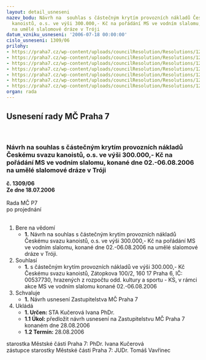 ```yaml
---
layout: detail_usneseni
nazev_bodu: Návrh na  souhlas s částečným krytím provozních nákladů Českému svazu
  kanoistů, o.s. ve výši 300.000,- Kč na pořádání MS ve vodním slalomu, konané dne  02.-06.08.2006
  na umělé slalomové dráze v Tróji
datum_vzniku_usneseni: '2006-07-18 00:00:00'
cislo_usneseni: 1309/06
prilohy:
- https://praha7.cz/wp-content/uploads/councilResolution/Resolutions/12379/39-z%c3%a1pis_ze_4._jedn%c3%a1n%c3%ad_sk_konan%c3%a9_05.04.2006.doc
- https://praha7.cz/wp-content/uploads/councilResolution/Resolutions/12379/39-fv260406.doc
- https://praha7.cz/wp-content/uploads/councilResolution/Resolutions/12379/39-usnesen%c3%ad_%c4%8d._1082_06-r.doc
- https://praha7.cz/wp-content/uploads/councilResolution/Resolutions/12379/39-ur_0427_06_z%c3%a1%c5%a1tita.doc
- https://praha7.cz/wp-content/uploads/councilResolution/Resolutions/12379/39-usnes._%c4%8d._0476_06_z.doc
- https://praha7.cz/wp-content/uploads/councilResolution/Resolutions/12379/39-d%c5%afv._zpr%c3%a1v.doc
- https://praha7.cz/wp-content/uploads/councilResolution/Resolutions/12379/39-z1-_ms_ve_vodn%c3%adm_slalomu.doc
organ: rada
---
```

<div id="ucUsn_pList" class="usn">
	<span><h2>Usnesení rady MČ Praha 7 </h2>
<br></span><div class="standBody">
<span><h3>Návrh na  souhlas s částečným krytím provozních nákladů Českému svazu kanoistů, o.s. ve výši 300.000,- Kč na pořádání MS ve vodním slalomu, konané dne  02.-06.08.2006 na umělé slalomové dráze v Tróji</h3></span><div class="center">
		<strong>č. 1309/06</strong><br>
	</div>
<div class="center">
		<strong>Ze dne 18.07.2006</strong><br><br>
	</div>Rada MČ P7<br> po projednání<br><br><ol>
<li>Bere na vědomí<ul><li>
<strong>1.</strong> Návrh na  souhlas s částečným krytím provozních nákladů Českému svazu kanoistů, o.s. ve výši 300.000,- Kč na pořádání MS ve vodním slalomu, konané dne  02.-06.08.2006 na umělé slalomové dráze v Tróji.</li></ul>
</li>
<li>Souhlasí<ul><li>
<strong>1.</strong> s částečným krytím provozních nákladů ve výši 300.000,- Kč Českému svazu kanoistů, Zátopkova 100/2, 160 17 Praha 6, IČ: 00537730, hrazených z rozpočtu odd. kultury a sportu - KS, v rámci akce MS ve vodním slalomu konané 02.-06.08.2006</li></ul>
</li>
<li>Schvaluje<ul><li>
<strong>1.</strong> Návrh usnesení Zastupitelstva MČ Praha 7 </li></ul>
</li>
<li>Ukládá<ul>
<li>
<strong>1. Určen: </strong>STA Kučerová Ivana PhDr.</li>
<li>
<strong>1.1 Úkol: </strong>předložit návrh usnesení na Zastupitelstvu MČ Praha 7 konaném dne 28.08.2006 </li>
<li>
<strong>1.2 Termín: </strong>28.08.2006</li>
</ul>
</li>
</ol>starostka Městské části Praha 7: PhDr. Ivana Kučerová<br>zástupce starostky Městské části Praha 7: JUDr. Tomáš Vavřinec 
</div>
</div>